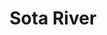 ---
title: "Sota River"
title_bn: "সোটা নদী"
description: "This river ousted from Katabeel at Mymensingh Sadar and Muktagacha Sadar that flows up to Dapunia."
---